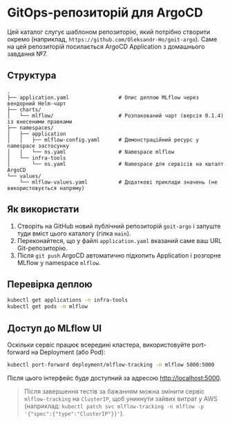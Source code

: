 # GitOps-репозиторій для ArgoCD

Цей каталог слугує шаблоном репозиторію, який потрібно створити окремо (наприклад, `https://github.com/Oleksandr-Ho/goit-argo`).
Саме на цей репозиторій посилається ArgoCD Application з домашнього завдання №7.

## Структура

```
.
├── application.yaml                # Опис деплою MLflow через вендорний Helm-чарт
├── charts/
│   └── mlflow/                     # Розпакований чарт (версія 0.1.4) із внесеними правками
├── namespaces/
│   ├── application
│   │   ├── mlflow-config.yaml      # Демонстраційний ресурс у namespace застосунку
│   │   └── ns.yaml                 # Namespace mlflow
│   └── infra-tools
│       └── ns.yaml                 # Namespace для сервісів на кшталт ArgoCD
└── values/
    └── mlflow-values.yaml          # Додаткові приклади значень (не використовується напряму)
```

## Як використати

1. Створіть на GitHub новий публічний репозиторій `goit-argo` і запуште туди вміст цього каталогу (гілка `main`).
2. Переконайтеся, що у файлі `application.yaml` вказаний саме ваш URL Git-репозиторію.
3. Після `git push` ArgoCD автоматично підхопить Application і розгорне MLflow у namespace `mlflow`.

## Перевірка деплою

```bash
kubectl get applications -n infra-tools
kubectl get pods -n mlflow
```

## Доступ до MLflow UI

Оскільки сервіс працює всередині кластера, використовуйте port-forward на Deployment (або Pod):

```bash
kubectl port-forward deployment/mlflow-tracking -n mlflow 5000:5000
```

Після цього інтерфейс буде доступний за адресою <http://localhost:5000>.

> Після завершення тестів за бажанням можна змінити сервіс `mlflow-tracking` на `ClusterIP`, щоб уникнути зайвих витрат у AWS (наприклад: `kubectl patch svc mlflow-tracking -n mlflow -p '{"spec":{"type":"ClusterIP"}}'`).
